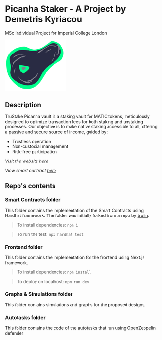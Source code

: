 # Picanha Staker - A Project by Demetris Kyriacou
MSc Individual Project for Imperial College London

<img src="Frontend/public/logo.png" alt="logo" width="200"/>

## Description
TruStake Picanha vault is a staking vault for MATIC tokens, meticulously designed to optimize transaction fees for both staking and unstaking processes. Our objective is to make native staking accessible to all, offering a passive and secure source of income, guided by:
- Trustless operation
- Non-custodial management
- Risk-free participation 

<em>Visit the website [here](https://picanha-staker.vercel.app/)</em>

<em>View smart contract [here](https://goerli.etherscan.io/address/0x9437eff6e8713cf1619d9507695489a6639b758d)</em>

## Repo's contents

### Smart Contracts folder
This folder contains the implementation of the Smart Contracts using Hardhat framework. The folder was initially forked from a repo by [trufin](https://www.trufin.io/).

>To install dependencies: 
`npm i` 

>To run the test: 
`npx hardhat test`

### Frontend folder
This folder contains the implementation for the frontend using Next.js framework.

>To install dependencies:
`npm install`

>To deploy on localhost:
`npm run dev`

### Graphs & Simulations folder
This folder contains simulations and graphs for the proposed designs.

### Autotasks folder
This folder contains the code of the autotasks that run using OpenZeppelin defender

